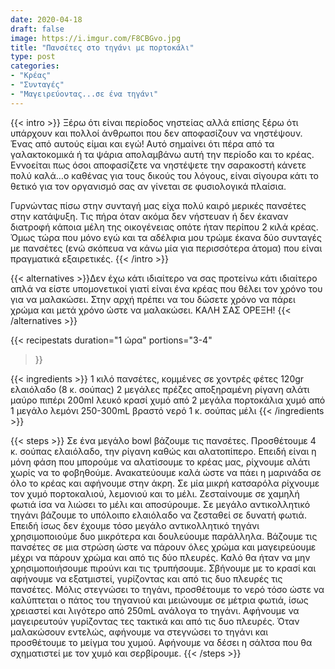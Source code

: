```yaml
---
date: 2020-04-18
draft: false
image: https://i.imgur.com/F8CBGvo.jpg
title: "Πανσέτες στο τηγάνι με πορτοκάλι"
type: post
categories:
- "Κρέας"
- "Συνταγές"
- "Μαγειρεύοντας...σε ένα τηγάνι"
---
```


{{< intro >}}
Ξέρω ότι είναι περίοδος νηστείας αλλά επίσης ξέρω ότι υπάρχουν και πολλοί άνθρωποι που δεν αποφασίζουν να νηστέψουν. Ένας από αυτούς είμαι και εγώ! Αυτό σημαίνει ότι πέρα από τα γαλακτοκομικά ή τα ψάρια απολαμβάνω αυτή την περίοδο και το κρέας. Εννοείται πως όσοι αποφασίζετε να νηστέψετε την σαρακοστή κάνετε πολύ καλά…ο καθένας για τους δικούς του λόγους, είναι σίγουρα κάτι το θετικό για τον οργανισμό σας αν γίνεται σε φυσιολογικά πλαίσια.

Γυρνώντας πίσω στην συνταγή μας είχα πολύ καιρό μερικές πανσέτες στην κατάψυξη. Τις πήρα όταν ακόμα δεν νήστευαν ή δεν έκαναν διατροφή κάποια μέλη της οικογένειας οπότε ήταν περίπου 2 κιλά κρέας. Όμως τώρα που μόνο εγώ και τα αδέλφια μου τρώμε έκανα δύο συνταγές με πανσέτες (ενώ σκόπευα να κάνω μία για περισσότερα άτομα) που είναι πραγματικά εξαιρετικές.
{{< /intro >}}

{{< alternatives >}}Δεν έχω κάτι ιδιαίτερο να σας προτείνω κάτι ιδιαίτερο απλά να είστε υπομονετικοί γιατί είναι ένα κρέας που θέλει τον χρόνο του για να μαλακώσει. Στην αρχή πρέπει να του δώσετε χρόνο να πάρει χρώμα και μετά χρόνο ώστε να μαλακώσει. ΚΑΛΗ ΣΑΣ ΟΡΕΞΗ!
{{< /alternatives >}}

{{< recipestats 
    duration="1 ώρα"
    portions="3-4"
>}}

{{< ingredients >}} 
1 κιλό πανσέτες, κομμένες σε χοντρές φέτες
120gr ελαιόλαδο (8 κ. σούπας)
2 μεγάλες πρέζες αποξηραμένη ρίγανη
αλάτι
μαύρο πιπέρι
200ml λευκό κρασί
χυμό από 2 μεγάλα πορτοκάλια
χυμό από 1 μεγάλο λεμόνι
250-300mL βραστό νερό
1 κ. σούπας μέλι
{{< /ingredients >}}

{{< steps >}}
Σε ένα μεγάλο bowl βάζουμε τις πανσέτες. Προσθέτουμε 4 κ. σούπας ελαιόλαδο, την ρίγανη καθώς και αλατοπίπερο. Επειδή είναι η μόνη φάση που μπορούμε να αλατίσουμε το κρέας μας, ρίχνουμε αλάτι χωρίς να το φοβηθούμε.
Ανακατεύουμε καλά ώστε να πάει η μαρινάδα σε όλο το κρέας και αφήνουμε στην άκρη.
Σε μία μικρή κατσαρόλα ρίχνουμε τον χυμό πορτοκαλιού, λεμονιού και το μέλι. Ζεσταίνουμε σε χαμηλή φωτιά ίσα να λιώσει το μέλι και αποσύρουμε.
Σε μεγάλο αντικολλητικό τηγάνι βάζουμε το υπόλοιπο ελαιόλαδο να ζεσταθεί σε δυνατή φωτιά. Επειδή ίσως δεν έχουμε τόσο μεγάλο αντικολλητικό τηγάνι χρησιμοποιούμε δυο μικρότερα και δουλεύουμε παράλληλα.
Βάζουμε τις πανσέτες σε μια στρώση ώστε να πάρουν όλες χρώμα και μαγειρεύουμε μέχρι να πάρουν χρώμα και από τις δύο πλευρές. Καλό θα ήταν να μην χρησιμοποιήσουμε πιρούνι και τις τρυπήσουμε.
Σβήνουμε με το κρασί και αφήνουμε να εξατμιστεί, γυρίζοντας και από τις δυο πλευρές τις πανσέτες.
Μόλις στεγνώσει το τηγάνι, προσθέτουμε το νερό τόσο ώστε να καλύπτεται ο πάτος του τηγανιού και μειώνουμε σε μέτρια φωτιά, ίσως χρειαστεί και λιγότερο από 250mL ανάλογα το τηγάνι.
Αφήνουμε να μαγειρευτούν γυρίζοντας τες τακτικά και από τις δυο πλευρές.
Όταν μαλακώσουν εντελώς, αφήνουμε να στεγνώσει το τηγάνι και προσθέτουμε το μείγμα του χυμού.
Αφήνουμε να δέσει η σάλτσα που θα σχηματιστεί με τον χυμό και σερβίρουμε.
{{< /steps >}}